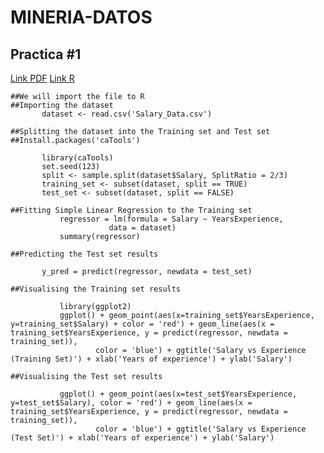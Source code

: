 # MINERIA-DATOS


## Practica #1
[Link PDF](https://github.com/Aliciap26/MINERIA-DATOS/blob/Unit-3/Practices/_Pr%C3%A1ctica%201%20-%20Unidad%203.pdf)
[Link R](https://github.com/Aliciap26/MINERIA-DATOS/blob/Unit-3/Practices/practice%231)
 ~~~
 ##We will import the file to R
##Importing the dataset
        dataset <- read.csv('Salary_Data.csv')

##Splitting the dataset into the Training set and Test set
##Install.packages('caTools')

        library(caTools)
        set.seed(123)
        split <- sample.split(dataset$Salary, SplitRatio = 2/3)
        training_set <- subset(dataset, split == TRUE)
        test_set <- subset(dataset, split == FALSE)

##Fitting Simple Linear Regression to the Training set
            regressor = lm(formula = Salary ~ YearsExperience,
                       data = dataset)
            summary(regressor)

##Predicting the Test set results

        y_pred = predict(regressor, newdata = test_set)

##Visualising the Training set results

            library(ggplot2)
            ggplot() + geom_point(aes(x=training_set$YearsExperience, y=training_set$Salary) + color = 'red') + geom_line(aes(x = training_set$YearsExperience, y = predict(regressor, newdata = training_set)),
                    color = 'blue') + ggtitle('Salary vs Experience (Training Set)') + xlab('Years of experience') + ylab('Salary')

##Visualising the Test set results

            ggplot() + geom_point(aes(x=test_set$YearsExperience, y=test_set$Salary), color = 'red') + geom_line(aes(x = training_set$YearsExperience, y = predict(regressor, newdata = training_set)),
                    color = 'blue') + ggtitle('Salary vs Experience (Test Set)') + xlab('Years of experience') + ylab('Salary')
 ~~~
 
                    
